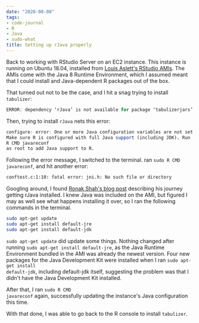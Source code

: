 ```yaml
---
date: "2020-08-08"
tags:
- code-journal
- R
- Java
- sudo-what
title: Setting up rJava properly
---
```


Back to working with RStudio Server on an EC2 instance. This instance is running on Ubuntu 18.04, installed from [Louis Aslett's RStudio AMIs](https://www.louisaslett.com/RStudio_AMI/). The AMIs come with the Java 8 Runtime Environment, which I assumed meant that I could install and  Java-dependent R packages out of the box.

That turned out not to be the case, and I hit a snag trying to install <code class="language-r">tabulizer</code>:  

```r
ERROR: dependency ‘rJava’ is not available for package ‘tabulizerjars’
```

Then, trying to install <code class="language-r">rJava</code> nets this error:

```r
configure: error: One or more Java configuration variables are not set.
Make sure R is configured with full Java support (including JDK). Run
R CMD javareconf
as root to add Java support to R.
```

Following the error message, I switched to the terminal. ran <code class="language-bash">sudo R CMD javareconf</code>, and hit another error:

```bash
conftest.c:1:10: fatal error: jni.h: No such file or directory 
```

Googling around, I found [Ronak Shah's blog post](https://shahronak47.wordpress.com/2016/12/29/install-rjava-package-in-r/) describing his journey getting rJava installed. I knew Java was included on the AMI, but figured I may as well see what happens installing it over, so I ran the following commands in the terminal.

```bash
sudo apt-get update
sudo apt-get install default-jre
sudo apt-get install default-jdk
```

<code class="language-bash">sudo apt-get update</code> did update some things. Nothing changed after running <code class="language-bash">sudo apt-get install default-jre</code>, as the Java Runtime Environment bundled in the AMI was already the newest version. Four new packages for the Java Development Kit were installed when I ran <code class="language-bash">sudo apt-get install default-jdk</code>, including default-jdk itself, suggesting the problem was that I didn't have the Java Development Kit installed.

After that, I ran <code class="language-bash">sudo R CMD javareconf</code> again, successfully updating the instance's Java configuration this time.

With that done, I was able to go back to the R console to install <code class="language-r">tabulizer</code>.